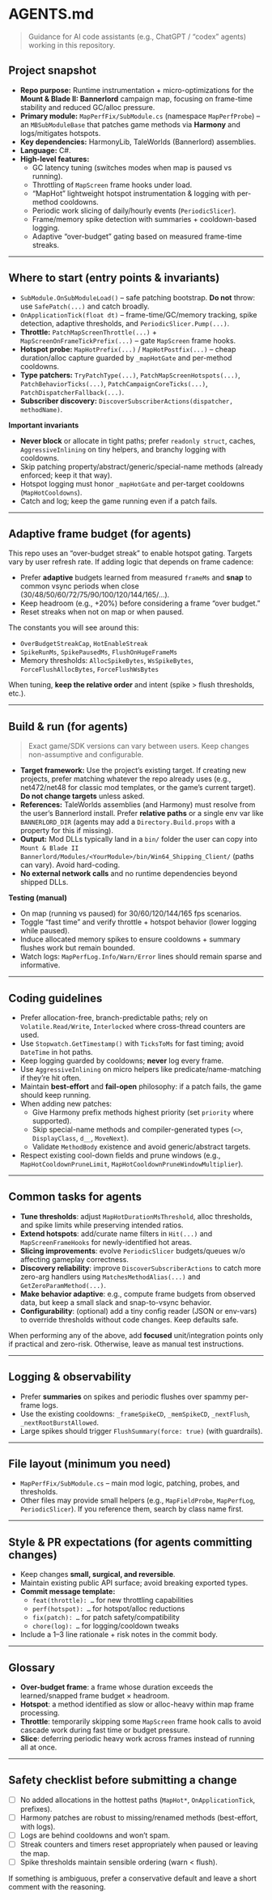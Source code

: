 # AGENTS.md

> Guidance for AI code assistants (e.g., ChatGPT / “codex” agents) working in this repository.

## Project snapshot
- **Repo purpose:** Runtime instrumentation + micro-optimizations for the **Mount & Blade II: Bannerlord** campaign map, focusing on frame-time stability and reduced GC/alloc pressure.
- **Primary module:** `MapPerfFix/SubModule.cs` (namespace `MapPerfProbe`) – an `MBSubModuleBase` that patches game methods via **Harmony** and logs/mitigates hotspots.
- **Key dependencies:** HarmonyLib, TaleWorlds (Bannerlord) assemblies.
- **Language:** C#.
- **High-level features:**
  - GC latency tuning (switches modes when map is paused vs running).
  - Throttling of `MapScreen` frame hooks under load.
  - “MapHot” lightweight hotspot instrumentation & logging with per-method cooldowns.
  - Periodic work slicing of daily/hourly events (`PeriodicSlicer`).
  - Frame/memory spike detection with summaries + cooldown-based logging.
  - Adaptive “over-budget” gating based on measured frame-time streaks.

---

## Where to start (entry points & invariants)
- `SubModule.OnSubModuleLoad()` – safe patching bootstrap. **Do not** throw: use `SafePatch(...)` and catch broadly.
- `OnApplicationTick(float dt)` – frame-time/GC/memory tracking, spike detection, adaptive thresholds, and `PeriodicSlicer.Pump(...)`.
- **Throttle:** `PatchMapScreenThrottle(...)` + `MapScreenOnFrameTickPrefix(...)` – gate `MapScreen` frame hooks.
- **Hotspot probe:** `MapHotPrefix(...)` / `MapHotPostfix(...)` – cheap duration/alloc capture guarded by `_mapHotGate` and per-method cooldowns.
- **Type patchers:** `TryPatchType(...)`, `PatchMapScreenHotspots(...)`, `PatchBehaviorTicks(...)`, `PatchCampaignCoreTicks(...)`, `PatchDispatcherFallback(...)`.
- **Subscriber discovery:** `DiscoverSubscriberActions(dispatcher, methodName)`.

**Important invariants**
- **Never block** or allocate in tight paths; prefer `readonly struct`, caches, `AggressiveInlining` on tiny helpers, and branchy logging with cooldowns.
- Skip patching property/abstract/generic/special-name methods (already enforced; keep it that way).
- Hotspot logging must honor `_mapHotGate` and per-target cooldowns (`MapHotCooldowns`).
- Catch and log; keep the game running even if a patch fails.

---

## Adaptive frame budget (for agents)
This repo uses an “over-budget streak” to enable hotspot gating. Targets vary by user refresh rate. If adding logic that depends on frame cadence:
- Prefer **adaptive** budgets learned from measured `frameMs` and **snap** to common vsync periods when close (30/48/50/60/72/75/90/100/120/144/165/…).
- Keep headroom (e.g., +20%) before considering a frame “over budget.”
- Reset streaks when not on map or when paused.

The constants you will see around this:
- `OverBudgetStreakCap`, `HotEnableStreak`
- `SpikeRunMs`, `SpikePausedMs`, `FlushOnHugeFrameMs`
- Memory thresholds: `AllocSpikeBytes`, `WsSpikeBytes`, `ForceFlushAllocBytes`, `ForceFlushWsBytes`

When tuning, **keep the relative order** and intent (spike > flush thresholds, etc.).

---

## Build & run (for agents)
> Exact game/SDK versions can vary between users. Keep changes non-assumptive and configurable.

- **Target framework:** Use the project’s existing target. If creating new projects, prefer matching whatever the repo already uses (e.g., net472/net48 for classic mod templates, or the game’s current target). **Do not change targets** unless asked.
- **References:** TaleWorlds assemblies (and Harmony) must resolve from the user’s Bannerlord install. Prefer **relative paths** or a single env var like `BANNERLORD_DIR` (agents may add a `Directory.Build.props` with a property for this if missing).
- **Output:** Mod DLLs typically land in a `bin/` folder the user can copy into `Mount & Blade II Bannerlord/Modules/<YourModule>/bin/Win64_Shipping_Client/` (paths can vary). Avoid hard-coding.
- **No external network calls** and no runtime dependencies beyond shipped DLLs.

**Testing (manual)**
- On map (running vs paused) for 30/60/120/144/165 fps scenarios.
- Toggle “fast time” and verify throttle + hotspot behavior (lower logging while paused).
- Induce allocated memory spikes to ensure cooldowns + summary flushes work but remain bounded.
- Watch logs: `MapPerfLog.Info/Warn/Error` lines should remain sparse and informative.

---

## Coding guidelines
- Prefer allocation-free, branch-predictable paths; rely on `Volatile.Read/Write`, `Interlocked` where cross-thread counters are used.
- Use `Stopwatch.GetTimestamp()` with `TicksToMs` for fast timing; avoid `DateTime` in hot paths.
- Keep logging guarded by cooldowns; **never** log every frame.
- Use `AggressiveInlining` on micro helpers like predicate/name-matching if they’re hit often.
- Maintain **best-effort** and **fail-open** philosophy: if a patch fails, the game should keep running.
- When adding new patches:
  - Give Harmony prefix methods highest priority (set `priority` where supported).
  - Skip special-name methods and compiler-generated types (`<>`, `DisplayClass`, `d__`, `MoveNext`).
  - Validate `MethodBody` existence and avoid generic/abstract targets.
- Respect existing cool-down fields and prune windows (e.g., `MapHotCooldownPruneLimit`, `MapHotCooldownPruneWindowMultiplier`).

---

## Common tasks for agents
- **Tune thresholds**: adjust `MapHotDurationMsThreshold`, alloc thresholds, and spike limits while preserving intended ratios.
- **Extend hotspots**: add/curate name filters in `Hit(...)` and `MapScreenFrameHooks` for newly-identified hot areas.
- **Slicing improvements**: evolve `PeriodicSlicer` budgets/queues w/o affecting gameplay correctness.
- **Discovery reliability**: improve `DiscoverSubscriberActions` to catch more zero-arg handlers using `MatchesMethodAlias(...)` and `GetZeroParamMethod(...)`.
- **Make behavior adaptive**: e.g., compute frame budgets from observed data, but keep a small slack and snap-to-vsync behavior.
- **Configurability**: (optional) add a tiny config reader (JSON or env-vars) to override thresholds without code changes. Keep defaults safe.

When performing any of the above, add **focused** unit/integration points only if practical and zero-risk. Otherwise, leave as manual test instructions.

---

## Logging & observability
- Prefer **summaries** on spikes and periodic flushes over spammy per-frame logs.
- Use the existing cooldowns: `_frameSpikeCD`, `_memSpikeCD`, `_nextFlush`, `_nextRootBurstAllowed`.
- Large spikes should trigger `FlushSummary(force: true)` (with guardrails).

---

## File layout (minimum you need)
- `MapPerfFix/SubModule.cs` – main mod logic, patching, probes, and thresholds.
- Other files may provide small helpers (e.g., `MapFieldProbe`, `MapPerfLog`, `PeriodicSlicer`). If you reference them, search by class name first.

---

## Style & PR expectations (for agents committing changes)
- Keep changes **small, surgical, and reversible**.
- Maintain existing public API surface; avoid breaking exported types.
- **Commit message template:**
  - `feat(throttle): …` for new throttling capabilities
  - `perf(hotspot): …` for hotspot/alloc reductions
  - `fix(patch): …` for patch safety/compatibility
  - `chore(log): …` for logging/cooldown tweaks
- Include a 1–3 line rationale + risk notes in the commit body.

---

## Glossary
- **Over-budget frame**: a frame whose duration exceeds the learned/snapped frame budget × headroom.
- **Hotspot**: a method identified as slow or alloc-heavy within map frame processing.
- **Throttle**: temporarily skipping some `MapScreen` frame hook calls to avoid cascade work during fast time or budget pressure.
- **Slice**: deferring periodic heavy work across frames instead of running all at once.

---

## Safety checklist before submitting a change
- [ ] No added allocations in the hottest paths (`MapHot*`, `OnApplicationTick`, prefixes).
- [ ] Harmony patches are robust to missing/renamed methods (best-effort, with logs).
- [ ] Logs are behind cooldowns and won’t spam.
- [ ] Streak counters and timers reset appropriately when paused or leaving the map.
- [ ] Spike thresholds maintain sensible ordering (warn < flush).

If something is ambiguous, prefer a conservative default and leave a short comment with the reasoning.
